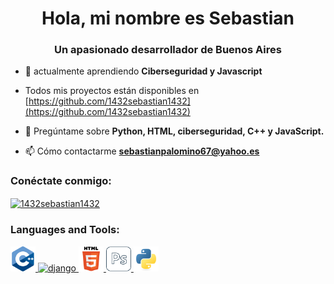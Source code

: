 <h1 align="center">Hola, mi nombre es Sebastian</h1>
<h3 align="center">Un apasionado desarrollador de Buenos Aires</h3>

- 🌱 actualmente aprendiendo **Ciberseguridad y Javascript**

- Todos mis proyectos están disponibles en [https://github.com/1432sebastian1432](https://github.com/1432sebastian1432)

- 💬 Pregúntame sobre **Python, HTML, ciberseguridad, C++ y JavaScript.**

- 📫 Cómo contactarme **sebastianpalomino67@yahoo.es**

<h3 align="left">Conéctate conmigo:</h3>
<p align="left">
<a href="https://linkedin.com/in/1432sebastian1432" target="blank"><img align="center" src="https://raw.githubusercontent.com/rahuldkjain/github-profile-readme-generator/master/src/images/icons/Social/linked-in-alt.svg" alt="1432sebastian1432" height="30" width="40"/></a>
</p>

<h3 align="left">Languages and Tools:</h3>
<p align="left"> <a href="https://www.w3schools.com/cpp/" target="_blank" rel="noreferrer"> <img src="https://raw.githubusercontent.com/devicons/devicon/master/icons/cplusplus/cplusplus-original.svg" alt="cplusplus" width="40" height="40"/> </a> <a href="https://www.djangoproject.com/" target="_blank" rel="noreferrer"> <img src="https://cdn.worldvectorlogo.com/logos/django.svg" alt="django" width="40" height="40"/> </a> <a href="https://www.w3.org/html/" target="_blank" rel="noreferrer"> <img src="https://raw.githubusercontent.com/devicons/devicon/master/icons/html5/html5-original-wordmark.svg" alt="html5" width="40" height="40"/> </a> <a href="https://www.photoshop.com/en" target="_blank" rel="noreferrer"> <img src="https://raw.githubusercontent.com/devicons/devicon/master/icons/photoshop/photoshop-line.svg" alt="photoshop" width="40" height="40"/> </a> <a href="https://www.python.org" target="_blank" rel="noreferrer"> <img src="https://raw.githubusercontent.com/devicons/devicon/master/icons/python/python-original.svg" alt="python" width="40" height="40"/> </a> </p>

